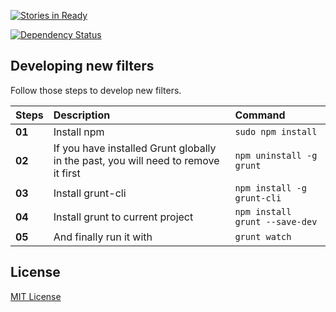 [![Stories in Ready](http://badge.waffle.io/davidsonfellipe/lena-js.png)](http://waffle.io/davidsonfellipe/lena-js)  

[![Dependency Status](https://david-dm.org/davidsonfellipe/lena-js.png)](https://david-dm.org/davidsonfellipe/lena-js)

## Developing new filters

Follow those steps to develop new filters.

| Steps | Description | Command |
| :----------- | :----------- | :-------------- |
| **01** | Install npm | `sudo npm install` |
| **02** | If you have installed Grunt globally in the past, you will need to remove it first | `npm uninstall -g grunt` |
| **03** | Install grunt-cli | `npm install -g grunt-cli` |
| **04** | Install grunt to current project | `npm install grunt --save-dev` |
| **05** | And finally run it with | `grunt watch` |

## License

[MIT License](http://davidsonfellipe.mit-license.org/)
